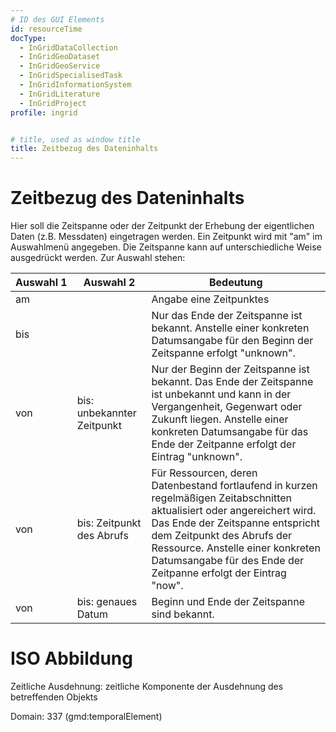 ```yaml
---
# ID des GUI Elements
id: resourceTime
docType:
  - InGridDataCollection
  - InGridGeoDataset
  - InGridGeoService
  - InGridSpecialisedTask
  - InGridInformationSystem
  - InGridLiterature
  - InGridProject
profile: ingrid


# title, used as window title
title: Zeitbezug des Dateninhalts
---
```


# Zeitbezug des Dateninhalts

Hier soll die Zeitspanne oder der Zeitpunkt der Erhebung
der eigentlichen Daten (z.B. Messdaten) eingetragen werden.
Ein Zeitpunkt wird mit "am" im Auswahlmenü angegeben.
Die Zeitspanne kann auf unterschiedliche Weise
ausgedrückt werden. Zur Auswahl stehen:


| Auswahl&nbsp;1 | Auswahl 2                  | Bedeutung                                                                                                                                                                                                                                                                                           |
|----------------|----------------------------|-----------------------------------------------------------------------------------------------------------------------------------------------------------------------------------------------------------------------------------------------------------------------------------------------------| 
| am             |                            | Angabe eine Zeitpunktes                                                                                                                                                                                                                                                                             |
| bis            |                            | Nur das Ende der Zeitspanne ist bekannt. Anstelle einer konkreten Datumsangabe für den Beginn der Zeitspanne erfolgt "unknown".                                                                                                                                                                     |
| von            | bis: unbekannter Zeitpunkt | Nur der Beginn der Zeitspanne ist bekannt. Das Ende der Zeitspanne ist unbekannt und kann in der Vergangenheit, Gegenwart oder Zukunft liegen. Anstelle einer konkreten Datumsangabe für das Ende der Zeitpanne erfolgt der Eintrag "unknown".                                                      |
| von            | bis: Zeitpunkt des Abrufs  | Für Ressourcen, deren Datenbestand fortlaufend in kurzen regelmäßigen Zeitabschnitten aktualisiert oder angereichert wird. Das Ende der Zeitspanne entspricht dem Zeitpunkt des Abrufs der Ressource. Anstelle einer konkreten Datumsangabe für des Ende der Zeitpanne erfolgt der Eintrag "now".   |
| von            | bis: genaues Datum         | Beginn und Ende der Zeitspanne sind bekannt.                                                                                                                                                                                                                                                        |

# ISO Abbildung

Zeitliche Ausdehnung: zeitliche Komponente der Ausdehnung des betreffenden Objekts

Domain: 337 (gmd:temporalElement)

